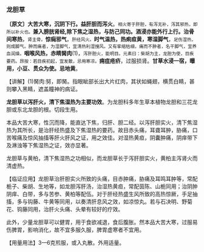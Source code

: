 ### 龙胆草

**〔原文〕大苦大寒，沉阴下行。益肝胆而泻火**。<small>相火寄于肝胆，有泻无补，泻其邪热，即所以补火也。</small>**兼入膀胱肾经,除下焦之湿热，与防己同功。酒浸亦能外行上行。治骨间寒热**，<small>肾主骨。</small>**惊痫邪气**，<small>肝经风火。</small>**时气温热，热痢疸黄，寒湿脚气**，<small>足伤湿热，则成脚气。肿而痛者，为湿脚气，宜清热利湿搜风。又有挛缩枯细，痛而不肿者，名干脚气，宜养血润燥。</small>**咽喉风热，赤睛胬肉**(1)，<small>泻肝胆火，能明目。元素曰：柴胡为主，龙胆为使，目疾要药。昂按：若目疾初起，宜发散，忌用寒凉。</small>**痈疽疮疥**，过服损肾。**甘草水浸一宿，曝用，小豆、贯众为使。忌地黄**。

 【讲解】(1)胬肉:努，即胬。指眼眦部长出大片红肉，其状如蝇翅，横贯白睛，甚则攀入黑睛，遮盖瞳神的病证。

**龙胆草以泻肝火，清下焦湿热为主要功效**。为龙胆科多年生草本植物龙胆和三花龙胆或东北龙胆的根。切段生用。

本品大苦大寒，性沉而降，能直达下焦，归肝、胆二经。以泻肝胆实火，清下焦湿热为其所长，是治肝经热盛及下焦湿热的要药。故目赤头痛，耳聋耳肿，胁痛，口苦喉痛及惊风抽搐等肝火肝风之证，用之效佳。对湿热黄疸，阴囊肿痛，阴痒带下及淋浊等下焦湿热之证，效亦显著。

龙胆草与黄柏，清下焦湿热之功相似，而龙胆草长于泻肝胆实火，黄柏主泻肾火而清虚热。

【临证应用】龙胆草治肝胆实火所致的头痛，目赤肿痛，胁痛及耳鸣耳肿等，常配栀子、柴胡、生地等，如龙胆泻肝汤，治湿热黄疸，常配茵陈、山栀同用；治阴肿阴痒、白带，多与苦参、黄柏等配伍。对于肝经热盛生风所致的高热惊厥，手足抽搐，多与钩藤、牛黄等同用，以奏清肝息风之效，如凉惊丸。若与石决明、野菊花、钩藤同用，治肝火头痛、头晕有较好的疗效。

 此外，少量龙胆草可以健胃，用于食欲减退，食后腹胀。然本品大苦大寒，过服易伤脾胃，影响消化，故不宜多服久服，脾胃虚寒者不宜用。

【用量用法】3—6克煎服，或入丸散。外用适量。
